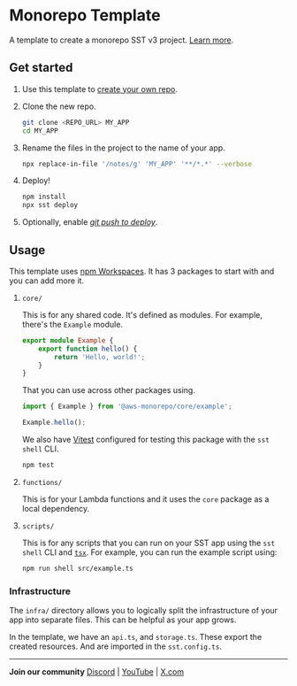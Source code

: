 # Monorepo Template

A template to create a monorepo SST v3 project. [Learn more](https://sst.dev/docs/set-up-a-monorepo).

## Get started

1. Use this template to [create your own repo](https://docs.github.com/en/repositories/creating-and-managing-repositories/creating-a-repository-from-a-template).

2. Clone the new repo.

    ```bash
    git clone <REPO_URL> MY_APP
    cd MY_APP
    ```

3. Rename the files in the project to the name of your app.

    ```bash
    npx replace-in-file '/notes/g' 'MY_APP' '**/*.*' --verbose
    ```

4. Deploy!

    ```bash
    npm install
    npx sst deploy
    ```

5. Optionally, enable [_git push to deploy_](https://sst.dev/docs/console/#autodeploy).

## Usage

This template uses [npm Workspaces](https://docs.npmjs.com/cli/v8/using-npm/workspaces). It has 3 packages to start with and you can add more it.

1. `core/`

    This is for any shared code. It's defined as modules. For example, there's the `Example` module.

    ```ts
    export module Example {
        export function hello() {
            return 'Hello, world!';
        }
    }
    ```

    That you can use across other packages using.

    ```ts
    import { Example } from '@aws-monorepo/core/example';

    Example.hello();
    ```

    We also have [Vitest](https://vitest.dev/) configured for testing this package with the `sst shell` CLI.

    ```bash
    npm test
    ```

2. `functions/`

    This is for your Lambda functions and it uses the `core` package as a local dependency.

3. `scripts/`

    This is for any scripts that you can run on your SST app using the `sst shell` CLI and [`tsx`](https://www.npmjs.com/package/tsx). For example, you can run the example script using:

    ```bash
    npm run shell src/example.ts
    ```

### Infrastructure

The `infra/` directory allows you to logically split the infrastructure of your app into separate files. This can be helpful as your app grows.

In the template, we have an `api.ts`, and `storage.ts`. These export the created resources. And are imported in the `sst.config.ts`.

---

**Join our community** [Discord](https://sst.dev/discord) | [YouTube](https://www.youtube.com/c/sst-dev) | [X.com](https://x.com/SST_dev)

